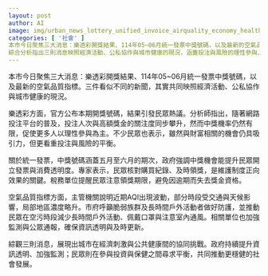 ```yaml
---
layout: post
author: AI
image: img/urban_news_lottery_unified_invoice_airquality_economy_health.jpg
categories: [ '社會' ]
本市今日聚焦三大消息：樂透彩開獎結果、114年05~06月統一發票中獎號碼，以及最新的空氣品質指標
綜合分析指出三則消息映照經濟活動、公私協作與城市健康的現況，涵蓋投注與風險的理性參與、發票開立與消費透明度，以及AQI波動下的防護與資訊透明，政府強化監測與公眾通報，民眾在投資與防護間尋求平衡。"
---
```

本市今日聚焦三大消息：樂透彩開獎結果、114年05~06月統一發票中獎號碼，以及最新的空氣品質指標。三件看似不同的新聞，其實共同映照經濟活動、公私協作與城市健康的現況。

樂透彩方面，官方公布本期開獎號碼，結果引發民眾熱議。分析師指出，隨著網路投注平台的普及，投注人次與高額獎金的關注度同步攀升，然而中獎機率仍然有限，促使更多人以理性參與為主。不少民眾也表示，雖然與財富相關的機會仍具吸引力，但更看重投注與風險的平衡。

關於統一發票，中獎號碼涵蓋五月至六月的期次，政府強調中獎機會能提升民眾開立發票與消費透明度。專家表示，民眾核對購買紀錄、及時領獎，是維護制度正向效果的關鍵。稅務單位提醒民眾注意領獎期限，避免因逾期而失去獎金資格。

空氣品質指標方面，主管機關說明近期AQI出現波動，部分時段受交通與天候影響，局部地區濃度略升。市府呼籲脆弱族群及長時間戶外活動者做好防護，並推動民眾在空污時段減少長時間戶外活動、佩戴口罩與注意室內通風。相關單位也加強監測與公眾通報，確保資訊透明與及時更新。

綜觀三則消息，展現出城市在經濟刺激與公共健康間的協同挑戰。政府持續提升資訊透明、加強監測；民眾則在參與投資與保健之間尋求平衡，共同推動更穩健的社會發展。